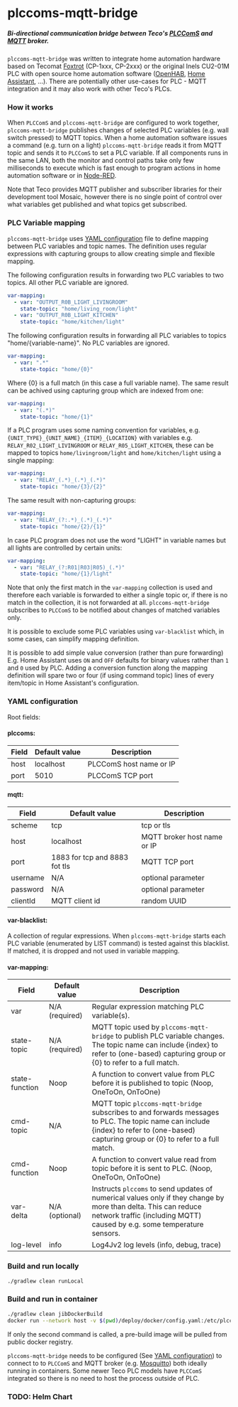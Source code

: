 # plccoms-mqtt-bridge

##### Bi-directional communication bridge between Teco's [PLCComS](https://www.tecomat.com/download/software-and-firmware/plccoms/) and [MQTT](https://en.wikipedia.org/wiki/MQTT) broker.

`plccoms-mqtt-bridge` was written to integrate home automation
hardware based on Tecomat
[Foxtrot](https://www.tecomat.com/products/cat/cz/plc-tecomat-foxtrot-3/)
(CP-1xxx, CP-2xxx) or the original Inels CU2-01M PLC with open source home
automation software
([OpenHAB](https://www.openhab.org/),
[Home Assistant](https://www.home-assistant.io/), ...).
There are potentially other use-cases for PLC - MQTT integration and
it may also work with other Teco's PLCs.

### How it works

When `PLCComS` and `plccoms-mqtt-bridge` are configured to work together,
`plccoms-mqtt-bridge` publishes changes of selected PLC variables (e.g. wall
switch pressed) to MQTT topics. When a home automation software issues
a command (e.g. turn on a light) `plccoms-mqtt-bridge` reads it from MQTT topic
and sends it to `PLCComS` to set a PLC variable. If all components runs in the
same LAN, both the monitor and control paths take only few milliseconds to
execute which is fast enough to program actions in home automation software
or in [Node-RED](https://nodered.org/).

Note that Teco provides MQTT publisher and subscriber libraries for their
development tool Mosaic, however there is no single point of control over
what variables get published and what topics get subscribed.

### PLC Variable mapping 

`plccoms-mqtt-bridge` uses [YAML configuration](#yaml-configuration) file to
define mapping between PLC variables and topic names. The definition uses
regular expressions with capturing groups to allow creating simple and
flexible mapping.

The following configuration results in forwarding two PLC variables to two
topics. All other PLC variable are ignored. 

```yaml
var-mapping:
  - var: "OUTPUT_R0B_LIGHT_LIVINGROOM"
    state-topic: "home/living_room/light"
  - var: "OUTPUT_R0B_LIGHT_KITCHEN"
    state-topic: "home/kitchen/light"
```

The following configuration results in forwarding all PLC variables to
topics "home/{variable-name}". No PLC variables are ignored.

```yaml
var-mapping:
  - var: ".*"
    state-topic: "home/{0}"
```

Where {0} is a full match (in this case a full variable name).
The same result can be achived using capturing group which are indexed from
one: 

```yaml
var-mapping:
  - var: "(.*)"
    state-topic: "home/{1}"
```
    
If a PLC program uses some naming convention for variables,
e.g. `{UNIT_TYPE}_{UNIT_NAME}_{ITEM}_{LOCATION}` with
variables e.g. `RELAY_R02_LIGHT_LIVINGROOM` or `RELAY_R05_LIGHT_KITCHEN`,
these can be mapped to topics `home/livingroom/light` and
`home/kitchen/light` using a single mapping:

```yaml
var-mapping:
  - var: "RELAY_(.*)_(.*)_(.*)"
    state-topic: "home/{3}/{2}"
```

The same result with non-capturing groups: 

```yaml
var-mapping:
  - var: "RELAY_(?:.*)_(.*)_(.*)"
    state-topic: "home/{2}/{1}"
```

In case PLC program does not use the word "LIGHT" in variable names but all
lights are controlled by certain units:

```yaml
var-mapping:
  - var: "RELAY_(?:R01|R03|R05)_(.*)"
    state-topic: "home/{1}/light"
```

Note that only the first match in the `var-mapping` collection is used and
therefore each variable is forwarded to either a single topic or, if there
is no match in the collection, it is not forwarded at all.
`plccoms-mqtt-bridge` subscribes to `PLCComS` to be notified about changes of
matched variables only.

It is possible to exclude some PLC variables using `var-blacklist` which,
in some cases, can simplify mapping definition. 

It is possible to add simple value conversion (rather than pure forwarding)
E.g. Home Assistant uses `ON` and `OFF` defaults for binary values rather than 
`1` and `0` used by PLC. Adding a conversion function along the mapping
definition will spare two or four (if using command topic) lines of every
item/topic in Home Assistant's configuration.

### YAML configuration

Root fields:

#### plccoms:

Field | Default value | Description
------| --------------|------------------------
host  | localhost     | PLCComS host name or IP
port  | 5010          | PLCComS TCP port

#### mqtt:

Field    | Default value  | Description
---------| ---------------|------------------------
scheme   | tcp            | tcp or tls 
host     | localhost      | MQTT broker host name or IP
port     | 1883 for tcp and 8883 fot tls | MQTT TCP port
username | N/A            | optional parameter
password | N/A            | optional parameter
clientId | MQTT client id | random UUID 
 
#### var-blacklist:

A collection of regular expressions. When `plccoms-mqtt-bridge` starts each PLC
variable (enumerated by LIST command) is tested against this blacklist.
If matched, it is dropped and not used in variable mapping.
 
#### var-mapping:
 
Field          | Default value  | Description
---------------| ---------------|------------------------
var            | N/A (required) | Regular expression matching PLC variable(s).
state-topic    | N/A (required) | MQTT topic used by `plccoms-mqtt-bridge` to publish PLC variable changes. The topic name can include {index} to refer to (one-based) capturing group or {0} to refer to a full match.  
state-function | Noop           | A function to convert value from PLC before it is published to topic (Noop, OneToOn, OnToOne)
cmd-topic      | N/A            | MQTT topic `plccoms-mqtt-bridge` subscribes to and forwards messages to PLC. The topic name can include {index} to refer to (one-based) capturing group or {0} to refer to a full match.
cmd-function   | Noop           | A function to convert value read from topic before it is sent to PLC. (Noop, OneToOn, OnToOne)
var-delta      | N/A (optional) | Instructs `plccoms` to send updates of numerical values only if they change by more than delta. This can reduce network traffic (including MQTT) caused by e.g. some temperature sensors.
log-level      | info           | Log4Jv2 log levels (info, debug, trace)
 
### Build and run locally

```bash
./gradlew clean runLocal
```

### Build and run in container

```bash
./gradlew clean jibDockerBuild
docker run --network host -v $(pwd)/deploy/docker/config.yaml:/etc/plccoms-mqtt-bridge/config.yaml ocervinka/plccoms-mqtt-bridge
```

If only the second command is called, a pre-build image will be pulled from
public docker registry. 

`plccoms-mqtt-bridge` needs to be configured
(See [YAML configuration](#yaml-configuration)) to connect to to `PLCComS` and
MQTT broker (e.g. [Mosquitto](https://mosquitto.org/)) both ideally running in
containers. Some newer Teco PLC models have `PLCComS` integrated so there is
no need to host the process outside of PLC.

### TODO: Helm Chart
